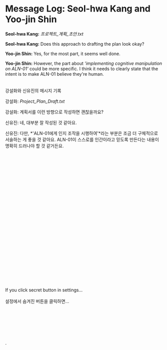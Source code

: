 # Message Log: Seol-hwa Kang and Yoo-jin Shin

**Seol-hwa Kang:** _프로젝트_계획_초안.txt_  

**Seol-hwa Kang:** Does this approach to drafting the plan look okay? 

**Yoo-jin Shin:** Yes, for the most part, it seems well done.  

**Yoo-jin Shin:** However, the part about _'implementing cognitive manipulation on ALN-01'_ could be more specific. I think it needs to clearly state that the intent is to make ALN-01 believe they're human.
\
\
\
강설화와 신유진의 메시지 기록

강설화: _Project_Plan_Draft.txt_

강설화: 계획서를 이런 방향으로 작성하면 괜찮을까요?

신유진: 네, 대부분 잘 작성된 것 같아요.

신유진: 다만, *'ALN-01에게 인지 조작을 시행하여'*라는 부분은 조금 더 구체적으로 서술하는 게 좋을 것 같아요. ALN-01이 스스로를 인간이라고 믿도록 만든다는 내용이 명확히 드러나야 할 것 같거든요.
\
\
\
\
\
\
\
\
\
\
\
\
\
\
\
\
\
\
\
\
\
\
\
\
\
\
\
If you click secret button in settings...
\
\
설정에서 숨겨진 버튼을 클릭하면...
\
\
\
\
\
\
\
\
· 